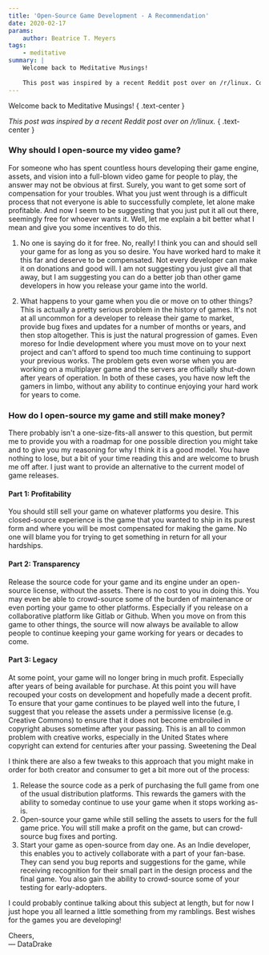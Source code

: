 ```yaml
---
title: 'Open-Source Game Development - A Recommendation'
date: 2020-02-17
params:
    author: Beatrice T. Meyers
tags:
    - meditative
summary: |
    Welcome back to Meditative Musings!
    
    This post was inspired by a recent Reddit post over on /r/linux. Come hear my thoughts on what I hope is the future of game development and how it all starts with open-source.
---
```


Welcome back to Meditative Musings!
{ .text-center }

*This post was inspired by a recent Reddit post over on /r/linux.*
{ .text-center }

### Why should I open-source my video game?

For someone who has spent countless hours developing their game engine, assets, and vision into a full-blown video game for people to play, the answer may not be obvious at first. Surely, you want to get some sort of compensation for your troubles. What you just went through is a difficult process that not everyone is able to successfully complete, let alone make profitable. And now I seem to be suggesting that you just put it all out there, seemingly free for whoever wants it. Well, let me explain a bit better what I mean and give you some incentives to do this.

1. No one is saying do it for free.
    No, really! I think you can and should sell your game for as long as you so desire. You have worked hard to make it this far and deserve to be compensated. Not every developer can make it on donations and good will. I am not suggesting you just give all that away, but I am suggesting you can do a better job than other game developers in how you release your game into the world.

2. What happens to your game when you die or move on to other things?
    This is actually a pretty serious problem in the history of games. It's not at all uncommon for a developer to release their game to market, provide bug fixes and updates for a number of months or years, and then stop altogether. This is just the natural progression of games. Even moreso for Indie development where you must move on to your next project and can't afford to spend too much time continuing to support your previous works. The problem gets even worse when you are working on a multiplayer game and the servers are officially shut-down after years of operation. In both of these cases, you have now left the gamers in limbo, without any ability to continue enjoying your hard work for years to come.

### How do I open-source my game and still make money?

There probably isn't a one-size-fits-all answer to this question, but permit me to provide you with a roadmap for one possible direction you might take and to give you my reasoning for why I think it is a good model. You have nothing to lose, but a bit of your time reading this and are welcome to brush me off after. I just want to provide an alternative to the current model of game releases.

#### Part 1: Profitability

You should still sell your game on whatever platforms you desire. This closed-source experience is the game that you wanted to ship in its purest form and where you will be most compensated for making the game. No one will blame you for trying to get something in return for all your hardships.

#### Part 2: Transparency

Release the source code for your game and its engine under an open-source license, without the assets. There is no cost to you in doing this. You may even be able to crowd-source some of the burden of maintenance or even porting your game to other platforms. Especially if you release on a collaborative platform like Gitlab or Github. When you move on from this game to other things, the source will now always be available to allow people to continue keeping your game working for years or decades to come.

#### Part 3: Legacy

At some point, your game will no longer bring in much profit. Especially after years of being available for purchase. At this point you will have recouped your costs on development and hopefully made a decent profit. To ensure that your game continues to be played well into the future, I suggest that you release the assets under a permissive license (e.g. Creative Commons) to ensure that it does not become embroiled in copyright abuses sometime after your passing. This is an all to common problem with creative works, especially in the United States where copyright can extend for centuries after your passing.
Sweetening the Deal

I think there are also a few tweaks to this approach that you might make in order for both creator and consumer to get a bit more out of the process:

1. Release the source code as a perk of purchasing the full game from one of the usual distribution platforms. This rewards the gamers with the ability to someday continue to use your game when it stops working as-is.
2. Open-source your game while still selling the assets to users for the full game price. You will still make a profit on the game, but can crowd-source bug fixes and porting.
3. Start your game as open-source from day one. As an Indie developer, this enables you to actively collaborate with a part of your fan-base. They can send you bug reports and suggestions for the game, while receiving recognition for their small part in the design process and the final game. You also gain the ability to crowd-source some of your testing for early-adopters.

I could probably continue talking about this subject at length, but for now I just hope you all learned a little something from my ramblings. Best wishes for the games you are developing!

Cheers,  
— DataDrake
